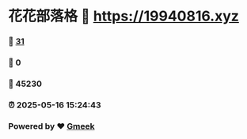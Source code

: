 # 花花部落格 :link: https://19940816.xyz 
### :page_facing_up: [31](https://19940816.xyz/tag.html) 
### :speech_balloon: 0 
### :hibiscus: 45230 
### :alarm_clock: 2025-05-16 15:24:43 
### Powered by :heart: [Gmeek](https://github.com/Meekdai/Gmeek)

